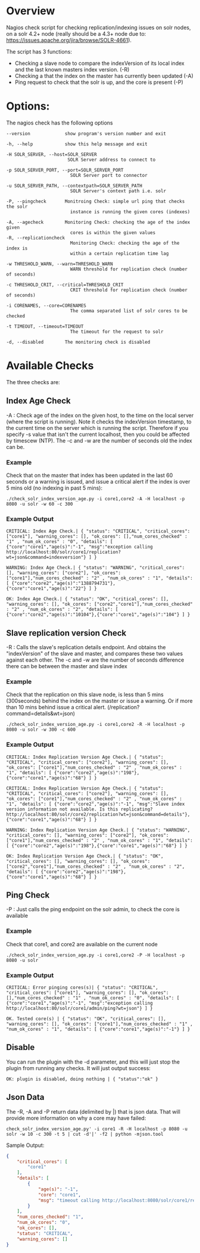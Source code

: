 # Overview

Nagios check script for checking replication/indexing issues on solr nodes, on a solr 4.2+ node (really should be a 4.3+
node due to: https://issues.apache.org/jira/browse/SOLR-4661).

The script has 3 functions:

- Checking a slave node to compare the indexVersion of its local index and the last known masters index version. (-R)
- Checking a that the index on the master has currently been updated (-A)
- Ping request to check that the solr is up, and the core is present (-P)

# Options:

The nagios check has the following options

```
--version             show program's version number and exit

-h, --help            show this help message and exit

-H SOLR_SERVER, --host=SOLR_SERVER
                       SOLR Server address to connect to

-p SOLR_SERVER_PORT, --port=SOLR_SERVER_PORT
                        SOLR Server port to connector

-u SOLR_SERVER_PATH, --contextpath=SOLR_SERVER_PATH
                        SOLR Server's context path i.e. solr

-P, --pingcheck       Monitroing Check: simple url ping that checks the solr
                        instance is running the given cores (indexes)

-A, --agecheck        Monitoring Check: checking the age of the index given
                        cores is within the given values
-R, --replicationcheck
                        Monitoring Check: checking the age of the index is
                        within a certain replication time lag

-w THRESHOLD_WARN, --warn=THRESHOLD_WARN
                        WARN threshold for replication check (number of seconds)

-c THRESHOLD_CRIT, --critical=THRESHOLD_CRIT
                        CRIT threshold for replication check (number of seconds)

-i CORENAMES, --core=CORENAMES
                        The comma separated list of solr cores to be checked

-t TIMEOUT, --timeout=TIMEOUT
                        The timeout for the request to solr

-d, --disabled        The monitoring check is disabled

```

# Available Checks

The three checks are:

## Index Age Check

-A  : Check age of the index on the given host, to the time on the local server (where the script is running).  Note it checks the indexVersion
      timestamp, to the current time on the server which is running the script.  Therefore if you specify -s value that isn't the current localhost,
      then you could be affected by timescew (NTP). The -c and -w are the number of seconds old the index can be.

### Example

Check that on the master that index has been updated in the last 60 seconds or a warning is issued, and issue a critical alert if the
index is over 5 mins old (no indexing in past 5 mins):

```
./check_solr_index_version_age.py -i core1,core2 -A -H localhost -p 8080 -u solr -w 60 -c 300
```

### Example Output

```
CRITICAL: Index Age Check.| { "status": "CRITICAL", "critical_cores": ["core1"], "warning_cores": [], "ok_cores": [],"num_cores_checked" : "1" , "num_ok_cores" : "0", "details": [ {"core":"core1","age(s)":"-1", "msg":"exception calling http://localhost:80/solr/core1/replication?wt=json&command=indexversion"} ] }

WARNING: Index Age Check.| { "status": "WARNING", "critical_cores": [], "warning_cores": ["core2"], "ok_cores": ["core1"],"num_cores_checked" : "2" , "num_ok_cores" : "1", "details": [ {"core":"core2","age(s)":"1388794731"},{"core":"core1","age(s)":"22"} ] }

OK: Index Age Check.| { "status": "OK", "critical_cores": [], "warning_cores": [], "ok_cores": ["core2","core1"],"num_cores_checked" : "2" , "num_ok_cores" : "2", "details": [ {"core":"core2","age(s)":"10104"},{"core":"core1","age(s)":"104"} ] }

```

## Slave replication version Check

-R  : Calls the slave's replication details endpoint. And obtains the "indexVersion" of the slave and master, and compares these two values against
      each other.  The -c and -w are the number of seconds difference there can be between the master and slave index

### Example
Check that the replication on this slave node, is less than 5 mins (300seconds) behind the index on the master or issue a warning.
Or if more than 10 mins behind issue a critical alert. (/replication?command=details&wt=json)

```
./check_solr_index_version_age.py -i core1,core2 -R -H localhost -p 8080 -u solr -w 300 -c 600
```

### Example Output

```
CRITICAL: Index Replication Version Age Check.| { "status": "CRITICAL", "critical_cores": ["core2"], "warning_cores": [], "ok_cores": ["core1"],"num_cores_checked" : "2" , "num_ok_cores" : "1", "details": [ {"core":"core2","age(s)":"198"},{"core":"core1","age(s)":"68"} ] }

CRITICAL: Index Replication Version Age Check.| { "status": "CRITICAL", "critical_cores": ["core2"], "warning_cores": [], "ok_cores": ["core1"],"num_cores_checked" : "2" , "num_ok_cores" : "1", "details": [ {"core":"core2","age(s)":"-1", "msg":"Slave index version information not available. Is this replicating? http://localhost:80/solr/core2/replication?wt=json&command=details"},{"core":"core1","age(s)":"68"} ] }

WARNING: Index Replication Version Age Check.| { "status": "WARNING", "critical_cores": [], "warning_cores": ["core2"], "ok_cores": ["core1"],"num_cores_checked" : "2" , "num_ok_cores" : "1", "details": [ {"core":"core2","age(s)":"198"},{"core":"core1","age(s)":"68"} ] }

OK: Index Replication Version Age Check.| { "status": "OK", "critical_cores": [], "warning_cores": [], "ok_cores": ["core2","core1"],"num_cores_checked" : "2" , "num_ok_cores" : "2", "details": [ {"core":"core2","age(s)":"198"},{"core":"core1","age(s)":"68"} ] }

```

## Ping Check
-P  : Just calls the ping endpoint on the solr admin, to check the core is available


### Example
Check that core1, and core2 are available on the current node

```
./check_solr_index_version_age.py -i core1,core2 -P -H localhost -p 8080 -u solr
```

### Example Output

```
CRITICAL: Error pinging cores(s)| { "status": "CRITICAL", "critical_cores": ["core1"], "warning_cores": [], "ok_cores": [],"num_cores_checked" : "1" , "num_ok_cores" : "0", "details": [ {"core":"core1","age(s)":"-1", "msg":"exception calling http://localhost:80/solr/core1/admin/ping?wt=json"} ] }

OK. Tested core(s) | { "status": "OK", "critical_cores": [], "warning_cores": [], "ok_cores": ["core1"],"num_cores_checked" : "1" , "num_ok_cores" : "1", "details": [ {"core":"core1","age(s)":"-1"} ] }

```

## Disable

You can run the plugin with the -d parameter, and this will just stop the plugin from running any checks.  It will
just output success:

```
OK: plugin is disabled, doing nothing | { "status":"ok" }
```

## Json Data

The -R, -A and -P return data (delimited by |) that is json data.  That will provide more information on why a core may have failed:

```
check_solr_index_version_age.py' -i core1 -R -H localhost -p 8080 -u solr -w 10 -c 300 -t 5 | cut -d'|' -f2 | python -mjson.tool
```

Sample Output:
```json
{
    "critical_cores": [
        "core1"
    ],
    "details": [
        {
            "age(s)": "-1",
            "core": "core1",
            "msg": "timeout calling http://localhost:8080/solr/core1/replication?wt=json&command=details"
        }
    ],
    "num_cores_checked": "1",
    "num_ok_cores": "0",
    "ok_cores": [],
    "status": "CRITICAL",
    "warning_cores": []
}
```
